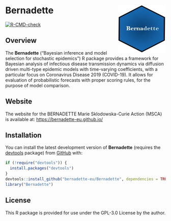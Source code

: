 
<!-- README.md is generated from README.Rmd. Please edit that file -->

# Bernadette <img src="https://github.com/bernadette-eu/bernadette-eu.github.io/blob/9588dba70edb87adc5b026ec0ae1912c290bfeb0/images/abc.png" align="right" height="150px" width="150px"/>

<!-- badges: start -->

[![R-CMD-check](https://github.com/bernadette-eu/Bernadette/workflows/R-CMD-check/badge.svg)](https://github.com/bernadette-eu/Bernadette/actions)
<!-- badges: end -->

## Overview

The **Bernadette** (“Bayesian inference and model selection for
stochastic epidemics”) R package provides a framework for Bayesian
analysis of infectious disease transmission dynamics via diffusion
driven multi-type epidemic models with time-varying coefficients, with a
particular focus on Coronavirus Disease 2019 (COVID-19). It allows for
evaluation of probabilistic forecasts with proper scoring rules, for the
purpose of model comparison.

## Website

The website for the BERNADETTE Marie Sklodowska-Curie Action (MSCA) is
available at: <https://bernadette-eu.github.io/>

## Installation

You can install the latest development version of **Bernadette**
(requires the [devtools](https://github.com/r-lib/devtools) package)
from [GitHub](https://github.com/) with:

``` r
if (!require("devtools")) {
  install.packages("devtools")
}
devtools::install_github("bernadette-eu/Bernadette", dependencies = TRUE, build_vignettes = FALSE)
library("Bernadette")
```

## License

This R package is provided for use under the GPL-3.0 License by the
author.
